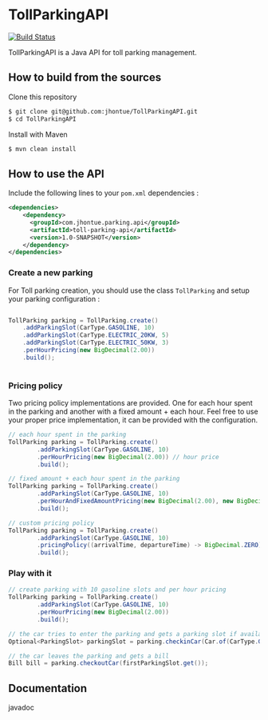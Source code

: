 # TollParkingAPI
[![Build Status](https://travis-ci.com/jhontue/TollParkingAPI.svg?branch=master&style=flat-square)](https://travis-ci.com/jhontue/TollParkingAPI)

TollParkingAPI is a Java API for toll parking management.

## How to build from the sources
Clone this repository
  ```bash
  $ git clone git@github.com:jhontue/TollParkingAPI.git
  $ cd TollParkingAPI
  ```
Install with Maven
  ```bash
  $ mvn clean install
  ```
## How to use the API
Include the following lines to your `pom.xml` dependencies : 
```xml
<dependencies>
    <dependency>
      <groupId>com.jhontue.parking.api</groupId>
      <artifactId>toll-parking-api</artifactId>
      <version>1.0-SNAPSHOT</version>
    </dependency>
</dependencies>
```

### Create a new parking
For Toll parking creation, you should use the class `TollParking` and setup your parking configuration : 
```java

TollParking parking = TollParking.create()
    .addParkingSlot(CarType.GASOLINE, 10)
    .addParkingSlot(CarType.ELECTRIC_20KW, 5)
    .addParkingSlot(CarType.ELECTRIC_50KW, 3)
    .perHourPricing(new BigDecimal(2.00))
    .build();
    

```
### Pricing policy
Two pricing policy implementations are provided. One for each hour spent in the parking and another with a fixed
amount + each hour. Feel free to use your proper price implementation, it can be provided with the configuration.

```java
// each hour spent in the parking
TollParking parking = TollParking.create()
        .addParkingSlot(CarType.GASOLINE, 10)
        .perHourPricing(new BigDecimal(2.00)) // hour price
        .build();

// fixed amount + each hour spent in the parking
TollParking parking = TollParking.create()
        .addParkingSlot(CarType.GASOLINE, 10)
        .perHourAndFixedAmountPricing(new BigDecimal(2.00), new BigDecimal(5.00)) // hour price and fixed amount
        .build();

// custom pricing policy
TollParking parking = TollParking.create()
        .addParkingSlot(CarType.GASOLINE, 10)
        .pricingPolicy((arrivalTime, departureTime) -> BigDecimal.ZERO) // free parking
        .build();

```

### Play with it
```java
// create parking with 10 gasoline slots and per hour pricing
TollParking parking = TollParking.create()
        .addParkingSlot(CarType.GASOLINE, 10)
        .perHourPricing(new BigDecimal(2.00))
        .build();

// the car tries to enter the parking and gets a parking slot if available
Optional<ParkingSlot> parkingSlot = parking.checkinCar(Car.of(CarType.GASOLINE));

// the car leaves the parking and gets a bill
Bill bill = parking.checkoutCar(firstParkingSlot.get());
```

## Documentation
javadoc